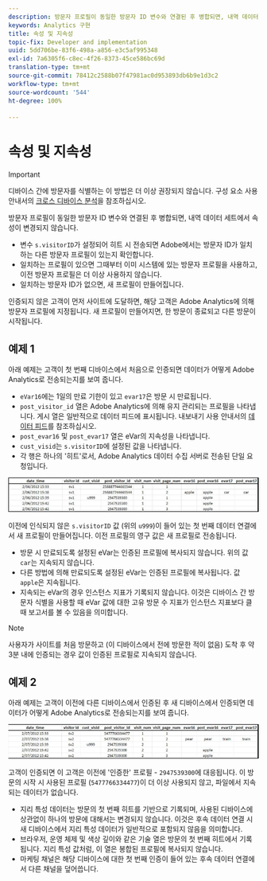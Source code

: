 ```yaml
---
description: 방문자 프로필이 동일한 방문자 ID 변수와 연결된 후 병합되면, 내역 데이터 세트에서 속성이 변경되지 않습니다.
keywords: Analytics 구현
title: 속성 및 지속성
topic-fix: Developer and implementation
uuid: 5dd706be-83f6-498a-a856-e3c5af995348
exl-id: 7a6305f6-c8ec-4f26-8373-45ce586bc69d
translation-type: tm+mt
source-git-commit: 78412c2588b07f47981ac0d953893db6b9e1d3c2
workflow-type: tm+mt
source-wordcount: '544'
ht-degree: 100%

---
```


# 속성 및 지속성

>[!IMPORTANT]
>
>디바이스 간에 방문자를 식별하는 이 방법은 더 이상 권장되지 않습니다. 구성 요소 사용 안내서의 [크로스 디바이스 분석](/help/components/cda/overview.md)을 참조하십시오.

방문자 프로필이 동일한 방문자 ID 변수와 연결된 후 병합되면, 내역 데이터 세트에서 속성이 변경되지 않습니다.

* 변수 `s.visitorID`가 설정되어 히트 시 전송되면 Adobe에서는 방문자 ID가 일치하는 다른 방문자 프로필이 있는지 확인합니다.
* 일치하는 프로필이 있으면 그때부터 이미 시스템에 있는 방문자 프로필을 사용하고, 이전 방문자 프로필은 더 이상 사용하지 않습니다.
* 일치하는 방문자 ID가 없으면, 새 프로필이 만들어집니다.

인증되지 않은 고객이 먼저 사이트에 도달하면, 해당 고객은 Adobe Analytics에 의해 방문자 프로필에 지정됩니다. 새 프로필이 만들어지면, 한 방문이 종료되고 다른 방문이 시작됩니다.

## 예제 1

아래 예제는 고객이 첫 번째 디바이스에서 처음으로 인증되면 데이터가 어떻게 Adobe Analytics로 전송되는지를 보여 줍니다.

* `eVar16`에는 1일의 만료 기한이 있고 `evar17`은 방문 시 만료됩니다.
* `post_visitor_id` 열은 Adobe Analytics에 의해 유지 관리되는 프로필을 나타냅니다. 게시 열은 일반적으로 데이터 피드에 표시됩니다. 내보내기 사용 안내서의 [데이터 피드](/help/export/analytics-data-feed/data-feed-overview.md)를 참조하십시오.
* `post_evar16` 및 `post_evar17` 열은 eVar의 지속성을 나타냅니다.
* `cust_visid`는 `s.visitorID`에 설정된 값을 나타냅니다.
* 각 행은 하나의 &#39;히트&#39;로서, Adobe Analytics 데이터 수집 서버로 전송된 단일 요청입니다.

![크로스 디바이스 예 1](assets/xdevice_first.jpg)

이전에 인식되지 않은 `s.visitorID` 값 (위의 `u999`)이 들어 있는 첫 번째 데이터 연결에서 새 프로필이 만들어집니다. 이전 프로필의 영구 값은 새 프로필로 전송됩니다.

* 방문 시 만료되도록 설정된 eVar는 인증된 프로필에 복사되지 않습니다. 위의 값 `car`는 지속되지 않습니다.
* 다른 방법에 의해 만료되도록 설정된 eVar는 인증된 프로필에 복사됩니다. 값 `apple`은 지속됩니다.
* 지속되는 eVar의 경우 인스턴스 지표가 기록되지 않습니다. 이것은 디바이스 간 방문자 식별을 사용할 때 eVar 값에 대한 고유 방문 수 지표가 인스턴스 지표보다 클 때 보고서를 볼 수 있음을 의미합니다.

>[!NOTE]
>
>사용자가 사이트를 처음 방문하고 (이 디바이스에서 전에 방문한 적이 없음) 도착 후 약 3분 내에 인증되는 경우 값이 인증된 프로필로 지속되지 않습니다.

## 예제 2

아래 예제는 고객이 이전에 다른 디바이스에서 인증된 후 새 디바이스에서 인증되면 데이터가 어떻게 Adobe Analytics로 전송되는지를 보여 줍니다.

![크로스 디바이스 예 2](assets/xdevice-subsequent.jpg)

고객이 인증되면 이 고객은 이전에 &#39;인증한&#39; 프로필 - `2947539300`에 대응됩니다. 이 방문의 시작 시 사용된 프로필 (`5477766334477`)이 더 이상 사용되지 않고, 파일에서 지속되는 데이터가 없습니다.

* 지리 특성 데이터는 방문의 첫 번째 히트를 기반으로 기록되며, 사용된 디바이스에 상관없이 하나의 방문에 대해서는 변경되지 않습니다. 이것은 후속 데이터 연결 시 새 디바이스에서 지리 특성 데이터가 일반적으로 포함되지 않음을 의미합니다.
* 브라우저, 운영 체제 및 색상 깊이와 같은 기술 열은 방문의 첫 번째 히트에서 기록됩니다. 지리 특성 값처럼, 이 열은 봉합된 프로필에 복사되지 않습니다.
* 마케팅 채널은 해당 디바이스에 대한 첫 번째 인증이 들어 있는 후속 데이터 연결에서 다른 채널을 덮어씁니다.

